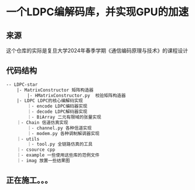 # 一个LDPC编解码库，并实现GPU的加速
## 来源
这个仓库的实际是复旦大学2024年春季学期《通信编码原理与技术》的课程设计
## 代码结构
``` txt
-- LDPC-star
    |- MatrixConstructor 矩阵构造器
        |- HMatrixConstructor.py  校验矩阵构造器
    |- LDPC LDPC的核心编解码实现
        ｜- encode LDPC编码器实现
        ｜- decode LDPC解码器实现
        ｜- BiArray 二元有限域的张量实现
    ｜- Chain 信道仿真实现
        ｜- channel.py 各种信道实现
        ｜- modem.py 各种调制解调器实现
    ｜- utils
        ｜- tool.py 全链路仿真的工具
    ｜- csource cpp
    ｜- example 一些使用这些库的范例文件
    ｜- imag 放置一些结果图
```

## 正在施工。。。
